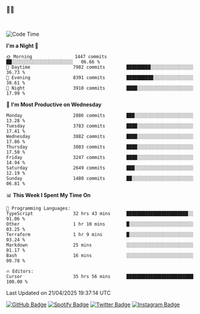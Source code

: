 ### 🤙🍺

<!-- <a href="https://github-readme-stats.vercel.app/api?username=hzak2xx&count_private=true&show_icons=true&theme=dracula">
  <img align="center" src="https://github-readme-stats.vercel.app/api?username=hzak2xx&count_private=true&show_icons=true&theme=dracula" />
</a>
</br> -->
</br>

<!--START_SECTION:waka-->
![Code Time](http://img.shields.io/badge/Code%20Time-4%2C148%20hrs%2057%20mins-blue)

**I'm a Night 🦉** 

```text
🌞 Morning                1447 commits        ██░░░░░░░░░░░░░░░░░░░░░░░   06.66 % 
🌆 Daytime                7982 commits        █████████░░░░░░░░░░░░░░░░   36.73 % 
🌃 Evening                8391 commits        ██████████░░░░░░░░░░░░░░░   38.61 % 
🌙 Night                  3910 commits        ████░░░░░░░░░░░░░░░░░░░░░   17.99 % 
```
📅 **I'm Most Productive on Wednesday** 

```text
Monday                   2886 commits        ███░░░░░░░░░░░░░░░░░░░░░░   13.28 % 
Tuesday                  3783 commits        ████░░░░░░░░░░░░░░░░░░░░░   17.41 % 
Wednesday                3882 commits        ████░░░░░░░░░░░░░░░░░░░░░   17.86 % 
Thursday                 3803 commits        ████░░░░░░░░░░░░░░░░░░░░░   17.50 % 
Friday                   3247 commits        ████░░░░░░░░░░░░░░░░░░░░░   14.94 % 
Saturday                 2649 commits        ███░░░░░░░░░░░░░░░░░░░░░░   12.19 % 
Sunday                   1480 commits        ██░░░░░░░░░░░░░░░░░░░░░░░   06.81 % 
```


📊 **This Week I Spent My Time On** 

```text
💬 Programming Languages: 
TypeScript               32 hrs 43 mins      ███████████████████████░░   91.06 % 
Other                    1 hr 10 mins        █░░░░░░░░░░░░░░░░░░░░░░░░   03.25 % 
Terraform                1 hr 9 mins         █░░░░░░░░░░░░░░░░░░░░░░░░   03.24 % 
Markdown                 25 mins             ░░░░░░░░░░░░░░░░░░░░░░░░░   01.17 % 
Bash                     16 mins             ░░░░░░░░░░░░░░░░░░░░░░░░░   00.78 % 

🔥 Editors: 
Cursor                   35 hrs 56 mins      █████████████████████████   100.00 % 
```


 Last Updated on 21/04/2025 19:37:14 UTC
<!--END_SECTION:waka-->

[![GitHub Badge](https://img.shields.io/badge/GitHub-100000?style=for-the-badge&logo=github&logoColor=white)](https://github.com/hzak2xx)
[![Spotify Badge](https://img.shields.io/badge/Spotify-1ED760?&style=for-the-badge&logo=spotify&logoColor=white)](https://open.spotify.com/user/uf90s6sbbh75a1mt44clkhkvf)
[![Twitter Badge](https://img.shields.io/badge/Twitter-1DA1F2?style=for-the-badge&logo=twitter&logoColor=white)](https://twitter.com/hzak2xx)
[![Instagram Badge](https://img.shields.io/badge/Instagram-E4405F?style=for-the-badge&logo=instagram&logoColor=white)](https://www.instagram.com/hzak2xx/)
